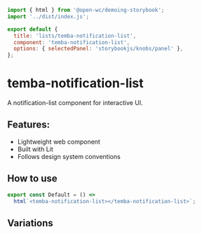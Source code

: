 ```js script
import { html } from '@open-wc/demoing-storybook';
import '../dist/index.js';

export default {
  title: 'lists/temba-notification-list',
  component: 'temba-notification-list',
  options: { selectedPanel: 'storybookjs/knobs/panel' },
};
```

# temba-notification-list

A notification-list component for interactive UI.

## Features:

- Lightweight web component
- Built with Lit
- Follows design system conventions

## How to use

```js preview-story
export const Default = () =>
  html`<temba-notification-list></temba-notification-list>`;
```

## Variations

